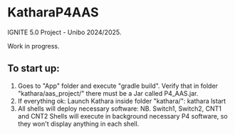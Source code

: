 # KatharaP4AAS

IGNITE 5.0 Project - Unibo 2024/2025.

Work in progress.

## To start up:
1. Goes to "App" folder and execute "gradle build". Verify that in folder "kathara/aas_project/" there must be a Jar called P4_AAS.jar.
2. If everything ok: Launch Kathara inside folder "kathara/": kathara lstart
3. All shells will deploy necessary software: NB. Switch1, Switch2, CNT1 and CNT2 Shells will execute in background necessary P4 software, so they won't display anything in each shell.
